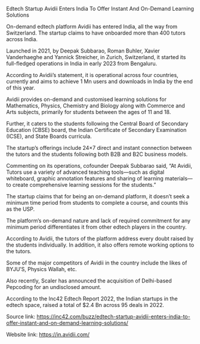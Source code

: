 Edtech Startup Avidii Enters India To Offer Instant And On-Demand Learning Solutions

On-demand edtech platform Avidii has entered India, all the way from Switzerland. The startup claims to have onboarded more than 400 tutors across India.

Launched in 2021, by Deepak Subbarao, Roman Buhler, Xavier Vanderhaeghe and Yannick Streicher, in Zurich, Switzerland, it started its full-fledged operations in India in early 2023 from Bengaluru.

According to Avidii’s statement, it is operational across four countries, currently and aims to achieve 1 Mn users and downloads in India by the end of this year.

Avidii provides on-demand and customised learning solutions for Mathematics, Physics, Chemistry and Biology along with Commerce and Arts subjects, primarily for students between the ages of 11 and 18.

Further, it caters to the students following the Central Board of Secondary Education (CBSE) board, the Indian Certificate of Secondary Examination (ICSE), and State Boards curricula.

The startup’s offerings include 24×7 direct and instant connection between the tutors and the students following both B2B and B2C business models.

Commenting on its operations, cofounder Deepak Subbarao said, “At Avidii, Tutors use a variety of advanced teaching tools—such as digital whiteboard, graphic annotation features and sharing of learning materials—to create comprehensive learning sessions for the students.”

The startup claims that for being an on-demand platform, it doesn’t seek a minimum time period from students to complete a course, and counts this as the USP.

The platform’s on-demand nature and lack of required commitment for any minimum period differentiates it from other edtech players in the country.

According to Avidii, the tutors of the platform address every doubt raised by the students individually. In addition, it also offers remote working options to the tutors.

Some of the major competitors of Avidii in the country include the likes of BYJU’S, Physics Wallah, etc.

Also recently, Scaler has announced the acquisition of Delhi-based Pepcoding for an undisclosed amount.

According to the Inc42 Edtech Report 2022, the Indian startups in the edtech space, raised a total of $2.4 Bn across 95 deals in 2022.

Source link: https://inc42.com/buzz/edtech-startup-avidii-enters-india-to-offer-instant-and-on-demand-learning-solutions/

Website link: https://in.avidii.com/

